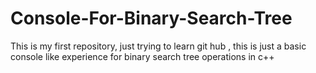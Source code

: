 # Console-For-Binary-Search-Tree
This is my first repository, just trying to learn git hub , this is just a basic console like experience for binary search tree operations in c++
